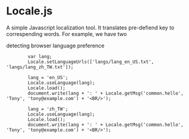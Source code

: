 # Locale.js
A simple Javascript localization tool. It translates pre-defiend key to correspending words. For example, we have two 


detecting browser language preference

            var lang;
            Locale.setLanguageUrls(['langs/lang_en_US.txt', 'langs/lang_zh_TW.txt']);

            lang = 'en_US';
            Locale.useLanguage(lang);
            Locale.load();
            document.write(lang + ': ' + Locale.getMsg('common.hello', 'Tony', 'tony@example.com') + '<BR/>');

            lang = 'zh_TW';
            Locale.useLanguage(lang);
            Locale.load();
            document.write(lang + ': ' + Locale.getMsg('common.hello', 'Tony', 'tony@example.com') + '<BR/>');